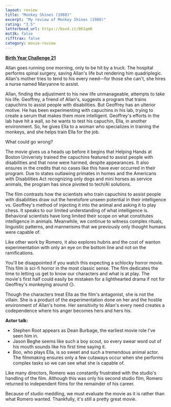 ```yaml
---
layout: review
title: "Monkey Shines (1988)"
excerpt: "My review of Monkey Shines (1988)"
rating: "3.5"
letterboxd_url: https://boxd.it/8K1qmH
mst3k: false
rifftrax: false
category: movie-review
---
```


<b><a href="https://boxd.it/sWI7Y/detail">Birth Year Challenge 21</a></b>

Allan goes running one morning, only to be hit by a truck. The hospital performs spinal surgery, saving Allan's life but rendering him quadriplegic. Allan's mother tries to tend to his every need—for those she can't, she hires a nurse named Maryanne to assist.

Allan, finding the adjustment to his new life unmanageable, attempts to take his life. Geoffrey, a friend of Allan's, suggests a program that trains capuchins to assist people with disabilities. But Geoffrey has an ulterior motive. He has been experimenting with capuchins in his lab, trying to create a serum that makes them more intelligent. Geoffrey's efforts in the lab have hit a wall, so he wants to test his capuchin, Ella, in another environment. So, he gives Ella to a woman who specializes in training the monkeys, and she helps train Ella for the job.

What could go wrong?

The movie gives us a heads up before it begins that Helping Hands at Boston Univeristy trained the capuchins featured to assist people with disabilities and that none were harmed, despite appearances. It also ensures in the credits that no cases like this have ever occurred in their program. Due to states outlawing primates in homes and the Americans with Disabilities Act recognizing only dogs and mini horses as service animals, the program has since pivoted to tech/AI solutions.

The film contrasts how the scientists who train capuchins to assist people with disabilities draw out the heretofore unseen potential in their intelligence vs. Geoffrey's method of injecting it into the animal and asking it to play chess. It speaks to our limited understanding of what intelligence is. Behavioral scientists have long limited their scope on what constitutes intelligence in animals. Meanwhile, we continue to witness complex rituals, linguistic patterns, and mannerisms that we previously only thought humans were capable of.

Like other work by Romero, it also explores hubris and the cost of wanton experimentation with only an eye on the bottom line and not on the ramifications.

You'll be disappointed if you watch this expecting a schlocky horror movie. This film is sci-fi horror in the most classic sense. The film dedicates the time to letting us get to know our characters and what is at play. The movie's first half could easily be mistaken for a lighthearted drama if not for Geoffrey's monkeying around 😏.

Though the characters treat Ella as the film's antagonist, she is not the villain. She is a product of the experimentation done on her and the hostile environment of Allan's home. Her sensitivity to Allan's every need creates a codependence where his anger becomes hers and hers his.

<b>Actor talk:</b>

- Stephen Root appears as Dean Burbage, the earliest movie role I've seen him in.
- Jason Beghe seems like such a boy scout, so every swear word out of his mouth sounds like his first time saying it.
- Boo, who plays Ella, is so sweet and such a tremendous animal actor. The filmmaking ensures only a few cutaways occur when she performs complex tasks so we can see what she is capable of.

Like many directors, Romero was constantly frustrated with the studio's handling of the film. Although this was only his second studio film, Romero returned to independent films for the remainder of his career.

Because of studio meddling, we must evaluate the movie as it is rather than what Romero wanted. Thankfully, it's still a pretty great movie.
